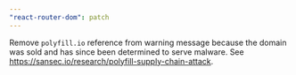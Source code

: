 ```yaml
---
"react-router-dom": patch
---
```


Remove `polyfill.io` reference from warning message because the domain was sold and has since been determined to serve malware. See https://sansec.io/research/polyfill-supply-chain-attack.
